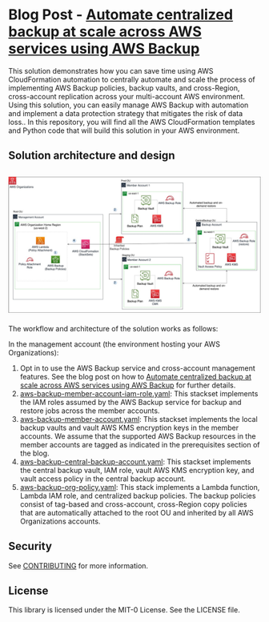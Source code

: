 # Blog Post - [Automate centralized backup at scale across AWS services using AWS Backup](https://aws.amazon.com/blogs/storage/automate-centralized-backup-at-scale-across-aws-services-using-aws-backup/)

This solution demonstrates how you can save time using AWS CloudFormation automation to centrally automate and scale the process of implementing AWS Backup policies, backup vaults, and cross-Region, cross-account replication across your multi-account AWS environment. Using this solution, you can easily manage AWS Backup with automation and implement a data protection strategy that mitigates the risk of data loss.. In this repository, you will find all the AWS CloudFormation templates and Python code that will build this solution in your AWS environment. 


## Solution architecture and design


## ![](/Images/aws-backup-automation.jpg)

The workflow and architecture of the solution works as follows:

In the management account (the environment hosting your AWS Organizations):

1. Opt in to use the AWS Backup service and cross-account management features. See the blog post on how to [Automate centralized backup at scale across AWS services using AWS Backup](https://aws.amazon.com/blogs/storage/automate-centralized-backup-at-scale-across-aws-services-using-aws-backup/) for further details.
2. [aws-backup-member-account-iam-role.yaml](./CloudFormation/aws-backup-member-account-iam-role.yaml): This stackset implements the IAM roles assumed by the AWS Backup service for backup and restore jobs across the member accounts.
3. [aws-backup-member-account.yaml](./CloudFormation/aws-backup-member-account.yaml): This stackset implements the local backup vaults and vault AWS KMS encryption keys in the member accounts. We assume that the supported AWS Backup resources in the member accounts are tagged as indicated in the prerequisites section of the blog.
4. [aws-backup-central-backup-account.yaml](./CloudFormation/aws-backup-central-backup-account.yaml): This stackset implements the central backup vault, IAM role, vault AWS KMS encryption key, and vault access policy in the central backup account.
5. [aws-backup-org-policy.yaml](./CloudFormation/aws-backup-org-policy.yaml): This stack implements a Lambda function, Lambda IAM role, and centralized backup policies. The backup policies consist of tag-based and cross-account, cross-Region copy policies that are automatically attached to the root OU and inherited by all AWS Organizations accounts.
## Security

See [CONTRIBUTING](CONTRIBUTING.md#security-issue-notifications) for more information.

## License

This library is licensed under the MIT-0 License. See the LICENSE file.

